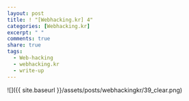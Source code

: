 ```yaml
---
layout: post
title: ! "[Webhacking.kr] 4"
categories: [Webhacking.kr]
excerpt: " "
comments: true
share: true
tags:
  - Web-hacking
  - webhacking.kr
  - write-up
---
```


![]({{ site.baseurl }}/assets/posts/webhackingkr/39_clear.png)

